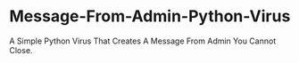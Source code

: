 # Message-From-Admin-Python-Virus
A Simple Python Virus That Creates A Message From Admin You Cannot Close.

